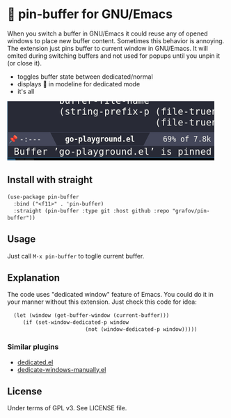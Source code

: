 # 📍 pin-buffer for GNU/Emacs

When you switch a buffer in GNU/Emacs it could reuse any of opened
windows to place new buffer content. Sometimes this behavior is
annoying. The extension just pins buffer to current window in
GNU/Emacs. It will omited during switching buffers and not used for
popups until you unpin it (or close it).

* toggles buffer state between dedicated/normal
* displays 📌 in modeline for dedicated mode
* it's all

![example](screenshot.png)

## Install with straight

```elisp
(use-package pin-buffer
  :bind ("<f11>" . 'pin-buffer)
  :straight (pin-buffer :type git :host github :repo "grafov/pin-buffer"))
```

## Usage

Just call `M-x pin-buffer` to toglle current buffer.

## Explanation

The code uses "dedicated window" feature of Emacs. You could do it in
your manner without this extension. Just check this code for idea:

```elisp
  (let (window (get-buffer-window (current-buffer)))
	 (if (set-window-dedicated-p window
						 (not (window-dedicated-p window)))))
```

### Similar plugins

- [dedicated.el](https://github.com/emacsmirror/dedicated/blob/master/dedicated.el)
- [dedicate-windows-manually.el](https://www.emacswiki.org/emacs/dedicate-windows-manually.el)

## License

Under terms of GPL v3. See LICENSE file.
